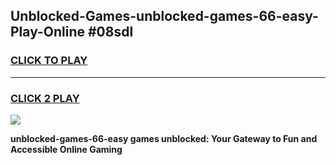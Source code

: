 
## Unblocked-Games-unblocked-games-66-easy-Play-Online #08sdl
<h3>
<a href="https://news.freeplayer.one?title=unblocked-games-66-easy&ref=3">CLICK TO PLAY</a></h3>
<hr>

<h3>
<a href="https://news.freeplayer.one?title=unblocked-games-66-easy&ref=3">CLICK 2 PLAY</a>
  
</h3>

<a href="https://news.freeplayer.one?title=unblocked-games-66-easy&ref=3"><img src="https://clearcache.store/games.png"></a>


**unblocked-games-66-easy games unblocked: Your Gateway to Fun and Accessible Online Gaming**
